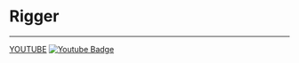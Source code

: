 # Rigger
---
[YOUTUBE](https://www.youtube.com/channel/UCI3HhaiG64xiS3xUP0gHFwA)
  [![Youtube Badge](https://img.shields.io/badge/Youtube-ff0000?style=flat-square&logo=youtube&link=https://www.youtube.com/c/kyleschool)](https://www.youtube.com/c/kyleschool)
